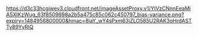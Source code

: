 
https://d3c33hcgiwev3.cloudfront.net/imageAssetProxy.v1/YIVzCNnnEeaMiA5XIKzWug_63f8509998a2b5a475c85c062c450797_bias-variance.png?expiry=1484956800000&hmac=8iaY_wY4sPxm63jZLO585U2RAK3oHrdASTTy89YyRIQ
